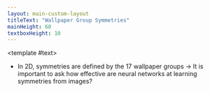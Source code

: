 ```yaml
---
layout: main-custom-layout
titleText: "Wallpaper Group Symmetries"
mainHeight: 60
textboxHeight: 10
---
```


<CrossfadeImages :images="[
  'Wallpaper-group-symmetry.svg',
]" />

<template #text>
<div class="text-left">
  <ul class="list-disc pl-4">
    <li>In 2D, symmetries are defined by the 17 wallpaper groups -> It is important to ask how effective are neural networks at learning symmetries from images?</li>
  </ul>
</div>
</template>